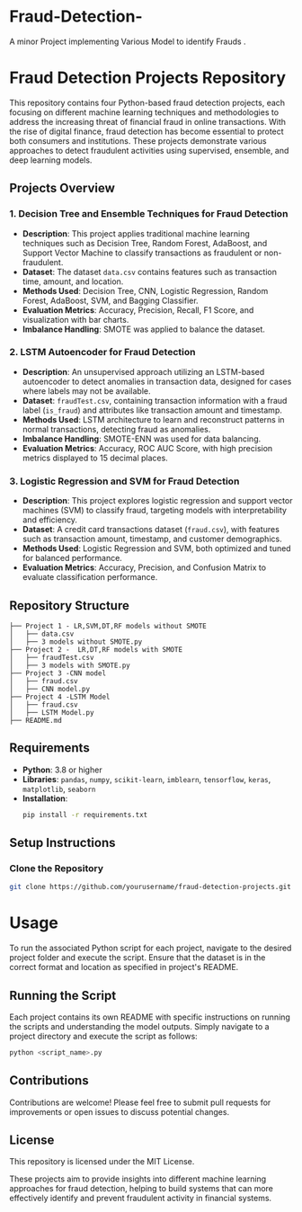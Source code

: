# Fraud-Detection-
A minor Project implementing Various Model to identify Frauds .  
# Fraud Detection Projects Repository

This repository contains four Python-based fraud detection projects, each focusing on different machine learning techniques and methodologies to address the increasing threat of financial fraud in online transactions. With the rise of digital finance, fraud detection has become essential to protect both consumers and institutions. These projects demonstrate various approaches to detect fraudulent activities using supervised, ensemble, and deep learning models.

## Projects Overview

### 1. **Decision Tree and Ensemble Techniques for Fraud Detection**
   - **Description**: This project applies traditional machine learning techniques such as Decision Tree, Random Forest, AdaBoost, and Support Vector Machine to classify transactions as fraudulent or non-fraudulent.
   - **Dataset**: The dataset `data.csv` contains features such as transaction time, amount, and location.
   - **Methods Used**: Decision Tree, CNN, Logistic Regression, Random Forest, AdaBoost, SVM, and Bagging Classifier.
   - **Evaluation Metrics**: Accuracy, Precision, Recall, F1 Score, and visualization with bar charts.
   - **Imbalance Handling**: SMOTE was applied to balance the dataset.

### 2. **LSTM Autoencoder for Fraud Detection**
   - **Description**: An unsupervised approach utilizing an LSTM-based autoencoder to detect anomalies in transaction data, designed for cases where labels may not be available.
   - **Dataset**: `fraudTest.csv`, containing transaction information with a fraud label (`is_fraud`) and attributes like transaction amount and timestamp.
   - **Methods Used**: LSTM architecture to learn and reconstruct patterns in normal transactions, detecting fraud as anomalies.
   - **Imbalance Handling**: SMOTE-ENN was used for data balancing.
   - **Evaluation Metrics**: Accuracy, ROC AUC Score, with high precision metrics displayed to 15 decimal places.

### 3. **Logistic Regression and SVM for Fraud Detection**
   - **Description**: This project explores logistic regression and support vector machines (SVM) to classify fraud, targeting models with interpretability and efficiency.
   - **Dataset**: A credit card transactions dataset (`fraud.csv`), with features such as transaction amount, timestamp, and customer demographics.
   - **Methods Used**: Logistic Regression and SVM, both optimized and tuned for balanced performance.
   - **Evaluation Metrics**: Accuracy, Precision, and Confusion Matrix to evaluate classification performance.



## Repository Structure
```plaintext
├── Project 1 - LR,SVM,DT,RF models without SMOTE
│   ├── data.csv
│   ├── 3 models without SMOTE.py
├── Project 2 -  LR,DT,RF models with SMOTE
│   ├── fraudTest.csv
│   ├── 3 models with SMOTE.py
├── Project 3 -CNN model
│   ├── fraud.csv
│   ├── CNN model.py
├── Project 4 -LSTM Model
│   ├── fraud.csv
│   ├── LSTM Model.py
├── README.md

```
## Requirements

- **Python**: 3.8 or higher
- **Libraries**: `pandas`, `numpy`, `scikit-learn`, `imblearn`, `tensorflow`, `keras`, `matplotlib`, `seaborn`
- **Installation**:
  ```bash
  pip install -r requirements.txt
  ```
## Setup Instructions

### Clone the Repository
```bash
git clone https://github.com/yourusername/fraud-detection-projects.git
```
# Usage

To run the associated Python script for each project, navigate to the desired project folder and execute the script. Ensure that the dataset is in the correct format and location as specified in  project's README.

## Running the Script

Each project contains its own README with specific instructions on running the scripts and understanding the model outputs. Simply navigate to a project directory and execute the script as follows:

```bash
python <script_name>.py
```
## Contributions
Contributions are welcome! Please feel free to submit pull requests for improvements or open issues to discuss potential changes.

## License
This repository is licensed under the MIT License.

These projects aim to provide insights into different machine learning approaches for fraud detection, helping to build systems that can more effectively identify and prevent fraudulent activity in financial systems.





